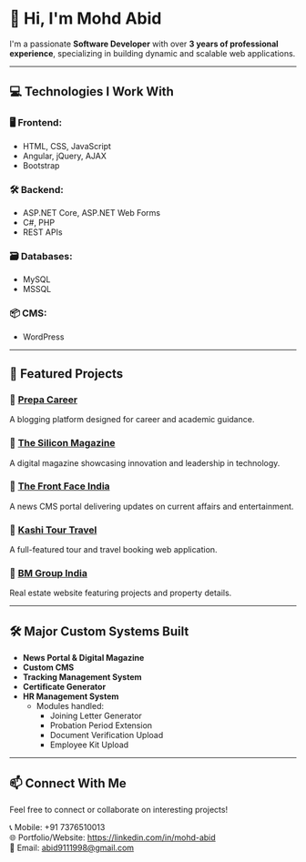# 👋 Hi, I'm Mohd Abid

I'm a passionate **Software Developer** with over **3 years of professional experience**, specializing in building dynamic and scalable web applications.

---

## 💻 Technologies I Work With

### 🖥️ Frontend:
- HTML, CSS, JavaScript  
- Angular, jQuery, AJAX  
- Bootstrap  

### 🛠️ Backend:
- ASP.NET Core, ASP.NET Web Forms  
- C#, PHP  
- REST APIs  

### 🗃️ Databases:
- MySQL  
- MSSQL  

### 📦 CMS:
- WordPress  

---

## 🚀 Featured Projects

### 🔹 [Prepa Career](http://prepacareer.com/)
A blogging platform designed for career and academic guidance.

### 🔹 [The Silicon Magazine](https://thesiliconmagazine.com/)
A digital magazine showcasing innovation and leadership in technology.

### 🔹 [The Front Face India](https://thefrontfaceindia.in/)
A news CMS portal delivering updates on current affairs and entertainment.

### 🔹 [Kashi Tour Travel](https://kashitourtravel.in/)
A full-featured tour and travel booking web application.

### 🔹 [BM Group India](https://bmgroupindia.com/)
Real estate website featuring projects and property details.

---

## 🛠️ Major Custom Systems Built

- **News Portal & Digital Magazine**  
- **Custom CMS**  
- **Tracking Management System**  
- **Certificate Generator**  
- **HR Management System**  
  - Modules handled:  
    - Joining Letter Generator  
    - Probation Period Extension  
    - Document Verification Upload  
    - Employee Kit Upload

---

## 📫 Connect With Me

Feel free to connect or collaborate on interesting projects!

📞 Mobile: +91 7376510013  
🌐 Portfolio/Website: https://linkedin.com/in/mohd-abid  
📧 Email: abid9111998@gmail.com

